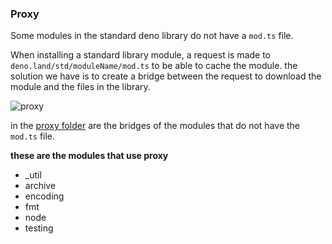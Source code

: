 ### Proxy

Some modules in the standard deno library do not have a `mod.ts` file.

When installing a standard library module, a request is made to `deno.land/std/moduleName/mod.ts`
to be able to cache the module.
the solution we have is to create a bridge between the request to download the module and the files in the library.

![proxy](https://i.ibb.co/f97j2Rm/proxy.png)

in the [proxy folder](https://github.com/crewdevio/Trex/tree/beta-test/proxy) are the bridges of the modules that do not have the `mod.ts` file.

**these are the modules that use proxy**

- \_util
- archive
- encoding
- fmt
- node
- testing

